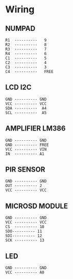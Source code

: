 # Wiring

## NUMPAD

    R1  ----------   9
    R2  ----------   8
    R3  ----------   7
    R4  ----------   6
    C1  ----------   5
    C2  ----------   4
    C3  ----------   3
    C4  ----------   FREE

## LCD I2C

    GND ---------- GND
    VCC ---------- VCC
    SDA ----------  A4
    SCL ----------  A5

## AMPLIFIER LM386

    GND ---------- GND
    GND ---------- FREE
    VCC ---------- VIN
    IN  ---------- A1

## PIR SENSOR

    GND ---------- GND
    OUT ---------- 2
    VCC ---------- VCC

## MICROSD MODULE

    GND ---------- GND
    VCC ---------- VCC
    CS  ---------- 10
    SDO---------- 11
    SDI---------- 12
    SCK ---------- 13

## LED

    GND ---------- GND
    VCC ---------- A0
